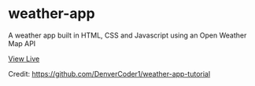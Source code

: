 # weather-app
A weather app built in HTML, CSS and Javascript using an Open Weather Map API

[View Live](https://whats-theweather.netlify.app/)

Credit: https://github.com/DenverCoder1/weather-app-tutorial

